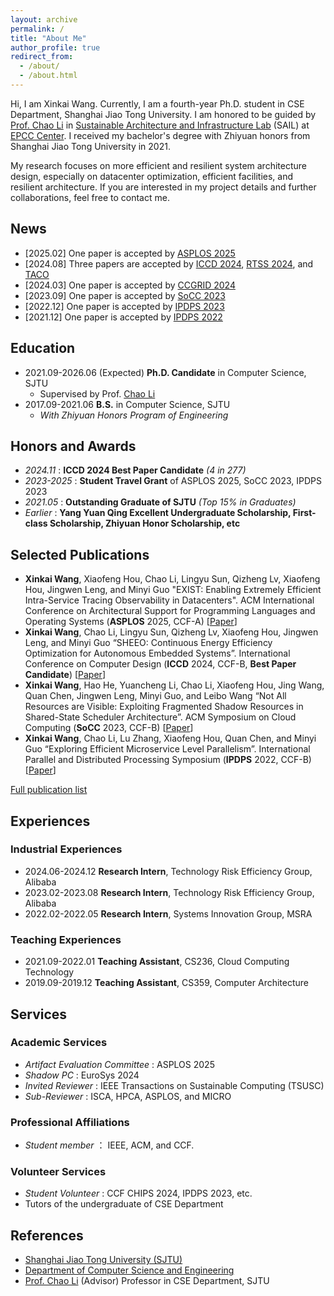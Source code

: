 ```yaml
---
layout: archive
permalink: /
title: "About Me"
author_profile: true
redirect_from: 
  - /about/
  - /about.html
---
```


Hi, I am Xinkai Wang. 
Currently, I am a fourth-year Ph.D. student in CSE Department, Shanghai Jiao Tong University. I am honored to be guided by [Prof. Chao Li](https://www.cs.sjtu.edu.cn/~lichao/index.html) in [Sustainable Architecture and Infrastructure Lab](https://www.cs.sjtu.edu.cn/sail/) (SAIL) at [EPCC Center](http://epcc.sjtu.edu.cn/). I received my bachelor's degree with Zhiyuan honors from Shanghai Jiao Tong University in 2021.

My research focuses on more efficient and resilient system architecture design, especially on datacenter optimization, efficient facilities, and resilient architecture. If you are interested in my project details and further collaborations, feel free to contact me.

## News

+ [2025.02] One paper is accepted by [ASPLOS 2025](https://www.asplos-conference.org/asplos2025/)
+ [2024.08] Three papers are accepted by [ICCD 2024](https://www.iccd-conf.com/Home.html), [RTSS 2024](https://2024.rtss.org/), and [TACO](https://dl.acm.org/journal/taco)
+ [2024.03] One paper is accepted by [CCGRID 2024](https://2024.ccgrid-conference.org/)
+ [2023.09] One paper is accepted by [SoCC 2023](https://acmsocc.org/2023/)
+ [2022.12] One paper is accepted by [IPDPS 2023](https://www.ipdps.org/)
+ [2021.12] One paper is accepted by [IPDPS 2022](https://www.ipdps.org/)

## Education

+ 2021.09-2026.06 (Expected) **Ph.D. Candidate** in Computer Science, SJTU
  + Supervised by Prof. [Chao Li](https://www.cs.sjtu.edu.cn/~lichao/index.html)
+ 2017.09-2021.06 **B.S.** in Computer Science, SJTU
  + *With Zhiyuan Honors Program of Engineering*

## Honors and Awards

+ *2024.11* : **ICCD 2024 Best Paper Candidate** *(4 in 277)*
+ *2023-2025* : **Student Travel Grant** of ASPLOS 2025, SoCC 2023, IPDPS 2023
+ *2021.05* : **Outstanding Graduate of SJTU** *(Top 15% in Graduates)*
+ *Earlier* : **Yang Yuan Qing Excellent Undergraduate Scholarship, First-class Scholarship, Zhiyuan Honor Scholarship, etc**

## Selected Publications 

+ **Xinkai Wang**, Xiaofeng Hou, Chao Li, Lingyu Sun, Qizheng Lv, Xiaofeng Hou, Jingwen Leng, and Minyi Guo "EXIST: Enabling Extremely Efficient Intra-Service Tracing Observability in Datacenters". ACM International Conference on Architectural Support for Programming Languages and Operating Systems (**ASPLOS** 2025, CCF-A) [[Paper](/files/xinkai-asplos2025.pdf)]
+ **Xinkai Wang**, Chao Li, Lingyu Sun, Qizheng Lv, Xiaofeng Hou, Jingwen Leng, and Minyi Guo “SHEEO: Continuous Energy Efficiency Optimization for Autonomous Embedded Systems”. International Conference on Computer Design (**ICCD** 2024, CCF-B, **Best Paper Candidate**) [[Paper](/files/xinkai_continuous_energy_iccd2024.pdf)]
+ **Xinkai Wang**, Hao He, Yuancheng Li, Chao Li, Xiaofeng Hou, Jing Wang, Quan Chen, Jingwen Leng, Minyi Guo, and Leibo Wang  “Not All Resources are Visible: Exploiting Fragmented Shadow Resources in Shared-State Scheduler Architecture”. ACM Symposium on Cloud Computing (**SoCC** 2023, CCF-B)  [[Paper](/files/xinkai_not_all_socc2023.pdf)]
+ **Xinkai Wang**, Chao Li, Lu Zhang, Xiaofeng Hou, Quan Chen, and Minyi Guo “Exploring Efficient Microservice Level Parallelism”. International Parallel and Distributed Processing Symposium (**IPDPS** 2022, CCF-B)  [[Paper](/files/xinkai_exploring_efficient_ipdps2022.pdf)]

[Full publication list](/publication/)

## Experiences

### Industrial Experiences

+ 2024.06-2024.12 **Research Intern**, Technology Risk Efficiency Group, Alibaba
+ 2023.02-2023.08 **Research Intern**, Technology Risk Efficiency Group, Alibaba
+ 2022.02-2022.05 **Research Intern**, Systems Innovation Group, MSRA  

### Teaching Experiences

+ 2021.09-2022.01 **Teaching Assistant**, CS236, Cloud Computing Technology
+ 2019.09-2019.12 **Teaching Assistant**, CS359, Computer Architecture

## Services

### Academic Services

+ *Artifact Evaluation Committee* : ASPLOS 2025
+ *Shadow PC* : EuroSys 2024
+ *Invited Reviewer* : IEEE Transactions on Sustainable Computing (TSUSC)
+ *Sub-Reviewer* : ISCA, HPCA, ASPLOS, and MICRO 

### Professional Affiliations

+ *Student member* ： IEEE, ACM, and CCF.

### Volunteer Services

+ *Student Volunteer* : CCF CHIPS 2024, IPDPS 2023, etc.
+ Tutors of the undergraduate of CSE Department

## References

+ [Shanghai Jiao Tong University (SJTU)](https://en.sjtu.edu.cn/)
+ [Department of Computer Science and Engineering](https://www.cs.sjtu.edu.cn/en/)
+ [Prof. Chao Li](https://www.cs.sjtu.edu.cn/~lichao/index.html) (Advisor) Professor in CSE Department, SJTU